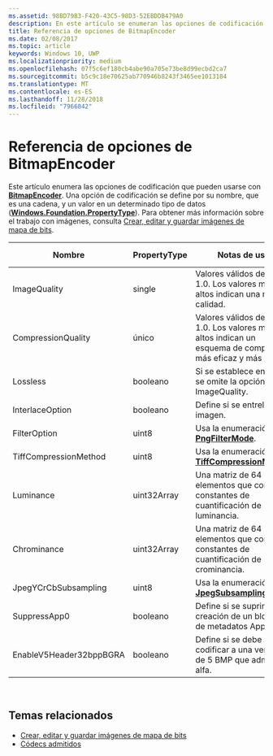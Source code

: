 ```yaml
---
ms.assetid: 98BD79B3-F420-43C5-98D3-52EBDDB479A0
description: En este artículo se enumeran las opciones de codificación que pueden usarse con BitmapEncoder.
title: Referencia de opciones de BitmapEncoder
ms.date: 02/08/2017
ms.topic: article
keywords: Windows 10, UWP
ms.localizationpriority: medium
ms.openlocfilehash: 07f5c6ef180cb4abe90a705e73be8d99ecbd2ca7
ms.sourcegitcommit: b5c9c18e70625ab770946b8243f3465ee1013184
ms.translationtype: MT
ms.contentlocale: es-ES
ms.lasthandoff: 11/28/2018
ms.locfileid: "7966842"
---
```

# <a name="bitmapencoder-options-reference"></a>Referencia de opciones de BitmapEncoder


Este artículo enumera las opciones de codificación que pueden usarse con [**BitmapEncoder**](https://msdn.microsoft.com/library/windows/apps/br226206). Una opción de codificación se define por su nombre, que es una cadena, y un valor en un determinado tipo de datos ([**Windows.Foundation.PropertyType**](https://msdn.microsoft.com/library/windows/apps/br225871)). Para obtener más información sobre el trabajo con imágenes, consulta [Crear, editar y guardar imágenes de mapa de bits](imaging.md).

| Nombre                    | PropertyType | Notas de uso                                                                                        | Formatos válidos |
|-------------------------|--------------|----------------------------------------------------------------------------------------------------|---------------|
| ImageQuality            | single       | Valores válidos de 0 a 1.0. Los valores más altos indican una mayor calidad.                                 | JPEG, JPEG-XR |
| CompressionQuality      | único       | Valores válidos de 0 a 1.0. Los valores más altos indican un esquema de compresión más eficaz y más lento. | TIFF          |
| Lossless                | booleano      | Si se establece en true, se omite la opción ImageQuality.                                        | JPEG-XR       |
| InterlaceOption         | booleano      | Define si se entrelaza la imagen.                                                                    | PNG           |
| FilterOption            | uint8        | Usa la enumeración [**PngFilterMode**](https://msdn.microsoft.com/library/windows/apps/br226389).                                | PNG           |
| TiffCompressionMethod   | uint8        | Usa la enumeración [**TiffCompressionMode**](https://msdn.microsoft.com/library/windows/apps/br226399).                    | TIFF          |
| Luminance               | uint32Array  | Una matriz de 64 elementos que contiene constantes de cuantificación de luminancia.                               | JPEG          |
| Chrominance             | uint32Array  | Una matriz de 64 elementos que contiene constantes de cuantificación de crominancia.                             | JPEG          |
| JpegYCrCbSubsampling    | uint8        | Usa la enumeración [**JpegSubsamplingMode**](https://msdn.microsoft.com/library/windows/apps/br226386).                    | JPEG          |
| SuppressApp0            | booleano      | Define si se suprime la creación de un bloque de metadatos App0.                                        | JPEG          |
| EnableV5Header32bppBGRA | booleano      | Define si se debe codificar a una versión de 5 BMP que admita alfa.                                         | BMP           |

 

## <a name="related-topics"></a>Temas relacionados

* [Crear, editar y guardar imágenes de mapa de bits](imaging.md)
* [Códecs admitidos](supported-codecs.md)

 




